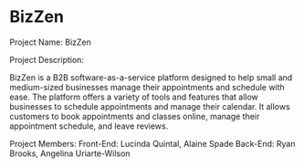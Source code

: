 # BizZen
Project Name: BizZen

Project Description: 

BizZen is a B2B software-as-a-service platform designed to help small and medium-sized businesses manage their appointments and schedule with ease. The platform offers a variety of tools and features that allow businesses to schedule appointments and manage their calendar. It allows customers to book appointments and classes online, manage their appointment schedule, and leave reviews.

Project Members:
  Front-End:
    Lucinda Quintal,
    Alaine Spade
  Back-End:
    Ryan Brooks,
    Angelina Uriarte-Wilson
